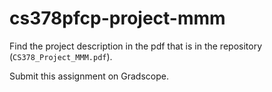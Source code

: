 # cs378pfcp-project-mmm

Find the project description in the pdf that is in the repository (`CS378_Project_MMM.pdf`). 

Submit this assignment on Gradscope.
